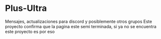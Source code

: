 # Plus-Ultra
Mensajes, actualizaciones para discord y posiblemente otros grupos
Este proyecto confirma que la pagina este semi terminada, si ya no se encuentra este proyecto es por eso
